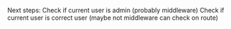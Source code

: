 Next steps:
Check if current user is admin (probably middleware)
Check if current user is correct user (maybe not middleware can check on route)
